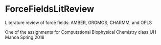 # ForceFieldsLitReview
Literature review of force fields: AMBER, GROMOS, CHARMM, and OPLS

One of the assignments for Computational Biophysical Chemistry class UH Manoa Spring 2018

